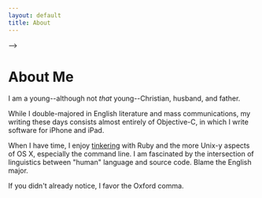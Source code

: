 ```yaml
---
layout: default
title: About
---
```


<div class="grid-2"></div>
<div class="grid-8"> -->

# About Me
I am a young--although not *that* young--Christian, husband, and father.

While I double-majored in English literature and mass communications, my writing these days consists almost entirely of Objective-C, in which I write software for iPhone and iPad.

When I have time, I enjoy [tinkering](http://github.com/eriklebsen) with Ruby and the more Unix-y aspects of OS X, especially the command line. I am fascinated by the intersection of linguistics between "human" language and source code. Blame the English major.

If you didn't already notice, I favor the Oxford comma.

</div>